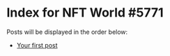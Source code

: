 # Index for NFT World #5771
Posts will be displayed in the order below:

- [Your first post](./001-first.md)

